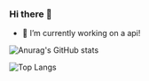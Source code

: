 ### Hi there 👋

<!--
**ucrengineer/ucrengineer** is a ✨ _special_ ✨ repository because its `README.md` (this file) appears on your GitHub profile.


Here are some ideas to get you started:
-->

- 🔭 I’m currently working on a api!
<!--
- 🌱 I’m currently learning ...
- 👯 I’m looking to collaborate on ...
- 🤔 I’m looking for help with ...
- 💬 Ask me about ...
- 📫 How to reach me: ...
- 😄 Pronouns: ...
- ⚡ Fun fact: ...
-->
![Anurag's GitHub stats](https://github-readme-stats.vercel.app/api?username=ucrengineer&show_icons=true&theme=tokyonight)

![Top Langs](https://github-readme-stats.vercel.app/api/top-langs/?username=ucrengineer&show_icons=true&theme=tokyonight)

<div data-iframe-width="150" data-iframe-height="270" data-share-badge-id="d5ec81cd-683b-439f-bac2-24f80f62ccab" data-share-badge-host="https://www.credly.com"></div><script type="text/javascript" async src="//cdn.credly.com/assets/utilities/embed.js"></script>

